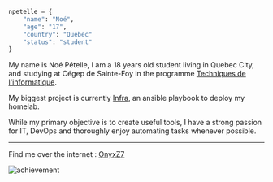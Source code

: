 ```py
npetelle = {
    "name": "Noé",
    "age": "17",
    "country": "Quebec"
    "status": "student"
}
```

My name is Noé Pételle, I am a 18 years old student living in Quebec City, and studying at Cégep de Sainte-Foy in the programme [Techniques de l'informatique](https://www.csfoy.ca/programmes/tous-les-programmes/programmes-techniques/techniques-de-linformatique-programmation-web-mobile-et-jeux-video/).

My biggest project is currently [Infra](https://gitlab.com/onyxz7/infra), an ansible playbook to deploy my homelab.

While my primary objective is to create useful tools, I have a strong passion for IT, DevOps and thoroughly enjoy automating tasks whenever possible.

---

Find me over the internet : [OnyxZ7](https://links.ozlabs.xyz)

![achievement](https://gitlab.com/onyxz7/onyxz7/-/raw/main/img/minecraft-readme.png)

